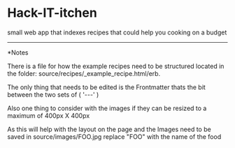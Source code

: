 # Hack-IT-itchen
small web app that indexes recipes that could help you cooking on a budget


---
*Notes

There is a file for how the example recipes need to be structured located in the folder: source/recipes/_example_recipe.html/erb.

The only thing that needs to be edited is the Frontmatter thats the bit between the two sets of  ( '---' ) 

Also one thing to consider with the images if they can be resized to a maximum of 400px X 400px 

As this will help with the layout on the page and the Images need to be saved in source/images/FOO.jpg replace "FOO" with the name of the food